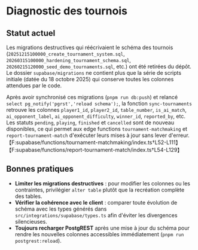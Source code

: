 # Diagnostic des tournois

## Statut actuel

Les migrations destructives qui réécrivaient le schéma des tournois (`20251215100000_create_tournament_system.sql`, `20260315100000_hardening_tournament_schema.sql`, `20260215120000_seed_demo_tournaments.sql`, etc.) ont été retirées du dépôt. Le dossier `supabase/migrations` ne contient plus que la série de scripts initiale (datée du 18 octobre 2025) qui conserve toutes les colonnes attendues par le code.

Après avoir synchronisé ces migrations (`pnpm run db:push`) et relancé `select pg_notify('pgrst','reload schema');`, la fonction `sync-tournaments` retrouve les colonnes `player1_id`, `player2_id`, `table_number`, `is_ai_match`, `ai_opponent_label`, `ai_opponent_difficulty`, `winner_id`, `reported_by`, etc. Les statuts `pending`, `playing`, `finished` et `cancelled` sont de nouveau disponibles, ce qui permet aux edge functions `tournament-matchmaking` et `report-tournament-match` d'exécuter leurs mises à jour sans lever d'erreur.【F:supabase/functions/tournament-matchmaking/index.ts†L52-L111】【F:supabase/functions/report-tournament-match/index.ts†L54-L129】

## Bonnes pratiques

- **Limiter les migrations destructives** : pour modifier les colonnes ou les contraintes, privilégier `alter table` plutôt que la recréation complète des tables.
- **Vérifier la cohérence avec le client** : comparer toute évolution de schéma avec les types générés dans `src/integrations/supabase/types.ts` afin d'éviter les divergences silencieuses.
- **Toujours recharger PostgREST** après une mise à jour du schéma pour rendre les nouvelles colonnes accessibles immédiatement (`pnpm run postgrest:reload`).
